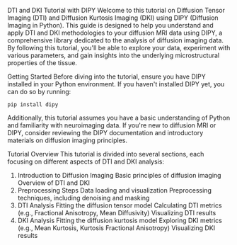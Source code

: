 DTI and DKI Tutorial with DIPY
Welcome to this tutorial on Diffusion Tensor Imaging (DTI) and Diffusion Kurtosis Imaging (DKI) using DIPY (Diffusion Imaging in Python). This guide is designed to help you understand and apply DTI and DKI methodologies to your diffusion MRI data using DIPY, a comprehensive library dedicated to the analysis of diffusion imaging data. By following this tutorial, you'll be able to explore your data, experiment with various parameters, and gain insights into the underlying microstructural properties of the tissue.

Getting Started
Before diving into the tutorial, ensure you have DIPY installed in your Python environment. If you haven't installed DIPY yet, you can do so by running:


`pip install dipy`

Additionally, this tutorial assumes you have a basic understanding of Python and familiarity with neuroimaging data. If you're new to diffusion MRI or DIPY, consider reviewing the DIPY documentation and introductory materials on diffusion imaging principles.

Tutorial Overview
This tutorial is divided into several sections, each focusing on different aspects of DTI and DKI analysis:

1. Introduction to Diffusion Imaging
Basic principles of diffusion imaging
Overview of DTI and DKI
2. Preprocessing Steps
Data loading and visualization
Preprocessing techniques, including denoising and masking
3. DTI Analysis
Fitting the diffusion tensor model
Calculating DTI metrics (e.g., Fractional Anisotropy, Mean Diffusivity)
Visualizing DTI results
4. DKI Analysis
Fitting the diffusion kurtosis model
Exploring DKI metrics (e.g., Mean Kurtosis, Kurtosis Fractional Anisotropy)
Visualizing DKI results
